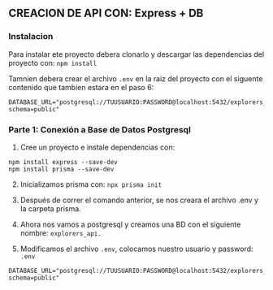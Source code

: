 ## CREACION DE API CON: Express + DB

### Instalacion
Para instalar ete proyecto debera clonarlo y descargar las dependencias del proyecto con:
`npm install`

Tamnien debera crear el archivo `.env` en la raiz del proyecto con el siguente contenido que tambien estara en el paso 6:
~~~
DATABASE_URL="postgresql://TUUSUARIO:PASSWORD@localhost:5432/explorers_api?schema=public"
~~~

### Parte 1: Conexión a Base de Datos Postgresql

1. Cree un proyecto e instale dependencias con:
~~~
npm install express --save-dev
npm install prisma --save-dev
~~~

2. Inicializamos prisma con:
`npx prisma init`

3. Después de correr el comando anterior, se nos creara el archivo .env y la carpeta prisma.

5. Ahora nos vamos a postgresql y creamos una BD con el siguiente nombre: `explorers_api.`

6. Modificamos el archivo `.env`, colocamos nuestro usuario y password:
`.env`
~~~
DATABASE_URL="postgresql://TUUSUARIO:PASSWORD@localhost:5432/explorers_api?schema=public"
~~~
